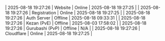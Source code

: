 | 2025-08-18 19:27:26 | Website | Online | 2025-08-18 19:27:25 |
| 2025-08-18 19:27:26 | Registration | Online | 2025-08-18 19:27:25 |
| 2025-08-18 19:27:26 | Auth Server | Offline | 2025-08-18 09:33:31 |
| 2025-08-18 19:27:26 | Kezan (PvE) | Offline | 2025-08-03 17:58:02 |
| 2025-08-18 19:27:26 | Gurubashi (PvP) | Offline | N/A |
| 2025-08-18 19:27:26 | Cloudflare | Online | 2025-08-18 19:27:25 |
